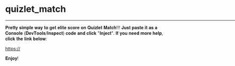 # quizlet_match

<hr style="width: 123456789.69420%;text-align:left;margin-left:0">

𝐏𝐫𝐞𝐭𝐭𝐲 𝐬𝐢𝐦𝐩𝐥𝐞 𝐰𝐚𝐲 𝐭𝐨 𝐠𝐞𝐭 𝐞𝐥𝐢𝐭𝐞 𝐬𝐜𝐨𝐫𝐞 𝐨𝐧 𝐐𝐮𝐢𝐳𝐥𝐞𝐭 𝐌𝐚𝐭𝐜𝐡!!! 𝐉𝐮𝐬𝐭 𝐩𝐚𝐬𝐭𝐞 𝐢𝐭 𝐚𝐬 𝐚 𝐂𝐨𝐧𝐬𝐨𝐥𝐞 (𝐃𝐞𝐯𝐓𝐨𝐨𝐥𝐬/𝐈𝐧𝐬𝐩𝐞𝐜𝐭) 𝐜𝐨𝐝𝐞 𝐚𝐧𝐝 𝐜𝐥𝐢𝐜𝐤 "𝐈𝐧𝐣𝐞𝐜𝐭". 𝐈𝐟 𝐲𝐨𝐮 𝐧𝐞𝐞𝐝 𝐦𝐨𝐫𝐞 𝐡𝐞𝐥𝐩, 𝐜𝐥𝐢𝐜𝐤 𝐭𝐡𝐞 𝐥𝐢𝐧𝐤 𝐛𝐞𝐥𝐨𝐰:

[https://](https://quizlet.com/617612061/quizlet-match-05-sec-hack-flash-cards/)

𝐄𝐧𝐣𝐨𝐲!
